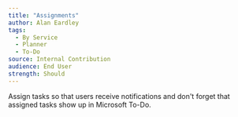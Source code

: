 ```yaml
---
title: "Assignments"
author: Alan Eardley
tags: 
  - By Service
  - Planner
  - To-Do
source: Internal Contribution
audience: End User
strength: Should
---
```

Assign tasks so that users receive notifications and don't forget that assigned tasks show up in Microsoft To-Do.